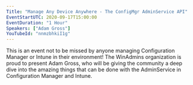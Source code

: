 ```yaml
---
Title: "Manage Any Device Anywhere - The ConfigMgr AdminService API"
EventStartUTC: 2020-09-17T15:00:00
EventDuration: "1 Hour"
Speakers: ["Adam Gross"]
YouTubeId: "nnmzbhkiI1g"
---
```


This is an event not to be missed by anyone managing Configuration Manager or Intune in their environment! The WinAdmins organization is proud to present Adam Gross, who will be giving the community a deep dive into the amazing things that can be done with the AdminService in Configuration Manager and Intune.